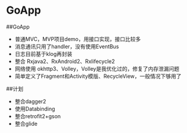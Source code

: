 # GoApp
##GoApp
- 普通MVC，MVP项目demo，用接口实现，接口比较多
- 消息通讯只用了handler，没有使用EventBus
- 日志目前基于klog再封装
- 整合 Rxjava2、RxAndroid2、Rxlifecycle2
- 网络使用 okhttp3、Volley，Volley是我优化过的，修复了内存泄漏问题
- 简单定义了Fragment和Activity模版、RecycleView，一般情况下够用了

##计划
- 整合dagger2 
- 使用Databinding
- 整合retrofit2+gson
- 整合glide

